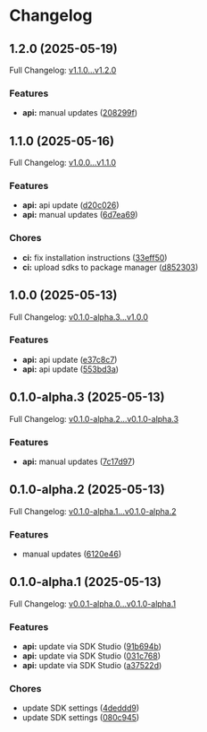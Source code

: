# Changelog

## 1.2.0 (2025-05-19)

Full Changelog: [v1.1.0...v1.2.0](https://github.com/carbon-aware/scheduler-client-python/compare/v1.1.0...v1.2.0)

### Features

* **api:** manual updates ([208299f](https://github.com/carbon-aware/scheduler-client-python/commit/208299f1018e5f15dee69692fbfffca837c1c810))

## 1.1.0 (2025-05-16)

Full Changelog: [v1.0.0...v1.1.0](https://github.com/carbon-aware/scheduler-client-python/compare/v1.0.0...v1.1.0)

### Features

* **api:** api update ([d20c026](https://github.com/carbon-aware/scheduler-client-python/commit/d20c0261244f5b26fbc6a4f9d9723e8bcd8e00a1))
* **api:** manual updates ([6d7ea69](https://github.com/carbon-aware/scheduler-client-python/commit/6d7ea6952ecb56c2bfde2377896ce7c03838f11b))


### Chores

* **ci:** fix installation instructions ([33eff50](https://github.com/carbon-aware/scheduler-client-python/commit/33eff50a086323b7d5bdbeaa0d01a720153fe48d))
* **ci:** upload sdks to package manager ([d852303](https://github.com/carbon-aware/scheduler-client-python/commit/d852303df5d8271be4a5f004f4f0d635a3c570d9))

## 1.0.0 (2025-05-13)

Full Changelog: [v0.1.0-alpha.3...v1.0.0](https://github.com/carbon-aware/scheduler-client-python/compare/v0.1.0-alpha.3...v1.0.0)

### Features

* **api:** api update ([e37c8c7](https://github.com/carbon-aware/scheduler-client-python/commit/e37c8c7ff4188178fed280f3f3cddd203171f85f))
* **api:** api update ([553bd3a](https://github.com/carbon-aware/scheduler-client-python/commit/553bd3a9000c5a6fc3672aff45b46064ab4a6f9d))

## 0.1.0-alpha.3 (2025-05-13)

Full Changelog: [v0.1.0-alpha.2...v0.1.0-alpha.3](https://github.com/carbon-aware/scheduler-client-python/compare/v0.1.0-alpha.2...v0.1.0-alpha.3)

### Features

* **api:** manual updates ([7c17d97](https://github.com/carbon-aware/scheduler-client-python/commit/7c17d972bf19e232b7a900b82625d2c79258a9ea))

## 0.1.0-alpha.2 (2025-05-13)

Full Changelog: [v0.1.0-alpha.1...v0.1.0-alpha.2](https://github.com/carbon-aware/scheduler-client-python/compare/v0.1.0-alpha.1...v0.1.0-alpha.2)

### Features

* manual updates ([6120e46](https://github.com/carbon-aware/scheduler-client-python/commit/6120e46e32425d30b865eec44375cabe539a4376))

## 0.1.0-alpha.1 (2025-05-13)

Full Changelog: [v0.0.1-alpha.0...v0.1.0-alpha.1](https://github.com/carbon-aware/scheduler-client-python/compare/v0.0.1-alpha.0...v0.1.0-alpha.1)

### Features

* **api:** update via SDK Studio ([91b694b](https://github.com/carbon-aware/scheduler-client-python/commit/91b694bc08bb27d58f26e8b6c80276d6cba58972))
* **api:** update via SDK Studio ([031c768](https://github.com/carbon-aware/scheduler-client-python/commit/031c768a27d9e8beb8f9ed8b2debe49cb3abc391))
* **api:** update via SDK Studio ([a37522d](https://github.com/carbon-aware/scheduler-client-python/commit/a37522dd9f8d0cb6b173d8870aa11bb4d1acd416))


### Chores

* update SDK settings ([4deddd9](https://github.com/carbon-aware/scheduler-client-python/commit/4deddd9c02afd6e78eea9eec9ac092f3b2dc763a))
* update SDK settings ([080c945](https://github.com/carbon-aware/scheduler-client-python/commit/080c945a3cb28ab6741b9eecf009bc972ea2704a))

